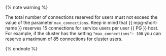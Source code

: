 {% note warning %}

The total number of connections reserved for users must not exceed the value of the parameter `max_connections`. Keep in mind that {{ mpg-short-name }} reserves 15 connections for service users per user {{ PG }} host. For example, if the cluster has the setting `"max_connections": 100` you can reserve a maximum of 85 connections for cluster users.

{% endnote %}

